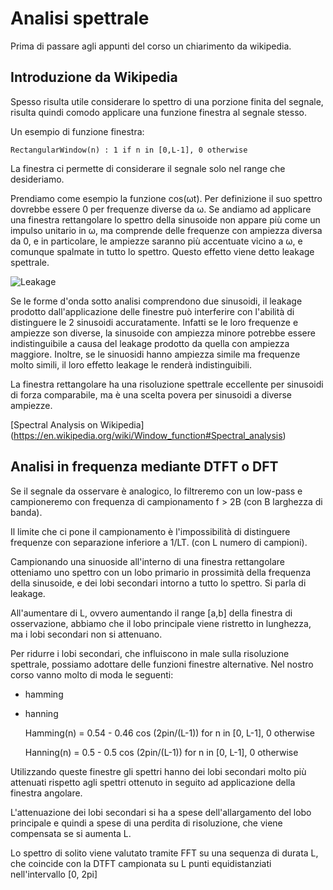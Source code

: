 # Analisi spettrale

Prima di passare agli appunti del corso un chiarimento da wikipedia.

## Introduzione da Wikipedia

Spesso risulta utile considerare lo spettro di una porzione finita del
segnale, risulta quindi comodo applicare una funzione finestra al segnale
stesso.

Un esempio di funzione finestra:

    RectangularWindow(n) : 1 if n in [0,L-1], 0 otherwise  

La finestra ci permette di considerare il segnale solo nel range che
desideriamo.

Prendiamo come esempio la funzione cos(ωt). Per definizione il suo spettro
dovrebbe essere 0 per frequenze diverse da ω. Se andiamo ad applicare una
finestra rettangolare lo spettro della sinusoide non appare più come un impulso
unitario in ω, ma comprende delle frequenze con ampiezza diversa da 0, e in
particolare, le ampiezze saranno più accentuate vicino a ω, e comunque spalmate
in tutto lo spettro. Questo effetto  viene detto leakage spettrale.

![Leakage](https://upload.wikimedia.org/wikipedia/commons/f/f6/Spectral_leakage_from_a_sinusoid_and_rectangular_window.png)

Se le forme d'onda sotto analisi comprendono due sinusoidi, il leakage prodotto
dall'applicazione delle finestre può interferire con l'abilità di distinguere le
2 sinusoidi accuratamente. Infatti se le loro frequenze e ampiezze son diverse,
la sinusoide con ampiezza minore potrebbe essere indistinguibile a causa del
leakage prodotto da quella con ampiezza maggiore. Inoltre, se le sinuosidi hanno
ampiezza simile ma frequenze molto simili, il loro effetto leakage le renderà
indistinguibili.

La finestra rettangolare ha una risoluzione spettrale eccellente per sinusoidi
di forza comparabile, ma è una scelta povera per sinusoidi a diverse ampiezze.

[Spectral Analysis on Wikipedia] (https://en.wikipedia.org/wiki/Window_function#Spectral_analysis)

## Analisi in frequenza mediante DTFT o DFT

Se il segnale da osservare è analogico, lo filtreremo con un low-pass e campioneremo 
con frequenza di campionamento f > 2B (con B larghezza di banda).

Il limite che ci pone il campionamento è l'impossibilità di distinguere
frequenze con separazione inferiore a 1/LT. (con L numero di campioni).

Campionando una sinuoside all'interno di una finestra rettangolare otteniamo uno
spettro con un lobo primario in prossimità della frequenza della sinusoide, e
dei lobi secondari intorno a tutto lo spettro. Si parla di leakage.

All'aumentare di L, ovvero aumentando il range [a,b] della finestra di
osservazione, abbiamo che il lobo principale viene ristretto in lunghezza, ma i
lobi secondari non si attenuano.

Per ridurre i lobi secondari, che influiscono in male sulla risoluzione
spettrale, possiamo adottare delle funzioni finestre alternative. Nel nostro
corso vanno molto di moda le seguenti:

- hamming
- hanning

    Hamming(n) = 0.54 - 0.46 cos (2pin/(L-1)) for n in [0, L-1],
                 0 otherwise

    Hanning(n) = 0.5 - 0.5 cos (2pin/(L-1)) for n in [0, L-1],
                 0 otherwise

Utilizzando queste finestre gli spettri hanno dei lobi secondari molto più
attenuati rispetto agli spettri ottenuto in seguito ad applicazione della
finestra angolare.

L'attenuazione dei lobi secondari si ha a spese dell'allargamento del lobo
principale e quindi a spese di una perdita di risoluzione, che viene compensata
se si aumenta L. 

Lo spettro di solito viene valutato tramite FFT su una sequenza di durata L, che coincide con la DTFT campionata su L punti equidistanziati nell'intervallo [0, 2pi]

